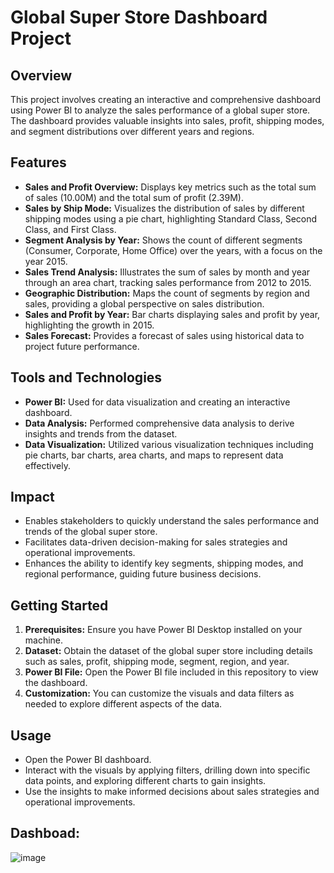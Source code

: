 # Global Super Store Dashboard Project

## Overview
This project involves creating an interactive and comprehensive dashboard using Power BI to analyze the sales performance of a global super store. The dashboard provides valuable insights into sales, profit, shipping modes, and segment distributions over different years and regions.

## Features
- **Sales and Profit Overview:** Displays key metrics such as the total sum of sales (10.00M) and the total sum of profit (2.39M).
- **Sales by Ship Mode:** Visualizes the distribution of sales by different shipping modes using a pie chart, highlighting Standard Class, Second Class, and First Class.
- **Segment Analysis by Year:** Shows the count of different segments (Consumer, Corporate, Home Office) over the years, with a focus on the year 2015.
- **Sales Trend Analysis:** Illustrates the sum of sales by month and year through an area chart, tracking sales performance from 2012 to 2015.
- **Geographic Distribution:** Maps the count of segments by region and sales, providing a global perspective on sales distribution.
- **Sales and Profit by Year:** Bar charts displaying sales and profit by year, highlighting the growth in 2015.
- **Sales Forecast:** Provides a forecast of sales using historical data to project future performance.

## Tools and Technologies
- **Power BI:** Used for data visualization and creating an interactive dashboard.
- **Data Analysis:** Performed comprehensive data analysis to derive insights and trends from the dataset.
- **Data Visualization:** Utilized various visualization techniques including pie charts, bar charts, area charts, and maps to represent data effectively.

## Impact
- Enables stakeholders to quickly understand the sales performance and trends of the global super store.
- Facilitates data-driven decision-making for sales strategies and operational improvements.
- Enhances the ability to identify key segments, shipping modes, and regional performance, guiding future business decisions.

## Getting Started
1. **Prerequisites:** Ensure you have Power BI Desktop installed on your machine.
2. **Dataset:** Obtain the dataset of the global super store including details such as sales, profit, shipping mode, segment, region, and year.
3. **Power BI File:** Open the Power BI file included in this repository to view the dashboard.
4. **Customization:** You can customize the visuals and data filters as needed to explore different aspects of the data.

## Usage
- Open the Power BI dashboard.
- Interact with the visuals by applying filters, drilling down into specific data points, and exploring different charts to gain insights.
- Use the insights to make informed decisions about sales strategies and operational improvements.

## Dashboad:
![image](https://github.com/Rakesh-Seenu/PowerBI_Projects/assets/126412041/8a0d8328-8f3e-465e-b9b2-0e90e05bf12e)



